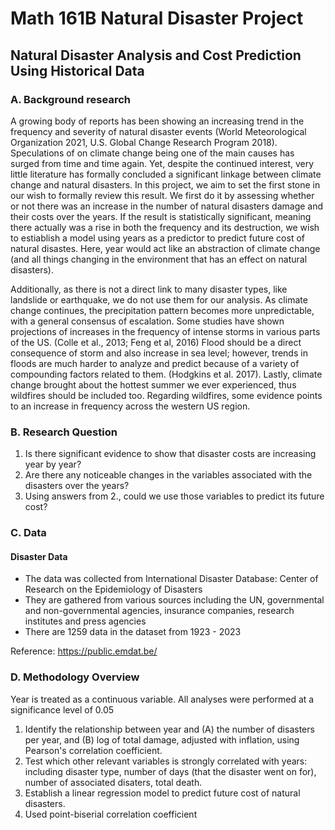# Math 161B Natural Disaster Project

## Natural Disaster Analysis and Cost Prediction Using Historical Data

### A. Background research
A growing body of reports has been showing an increasing trend in the frequency and severity of natural disaster events (World Meteorological Organization 2021, U.S. Global Change Research Program 2018). Speculations of on climate change being one of the main causes has surged from time and time again. Yet, despite the continued interest, very little literature has formally concluded a significant linkage between climate change and natural disasters. In this project, we aim to set the first stone in our wish to formally review this result. We first do it by assessing whether or not there was an increase in the number of natural disasters damage and their costs over the years. If the result is statistically significant, meaning there actually was a rise in both the frequency and its destruction,  we wish to estiablish a model using years as a predictor to predict future cost of natural disastes. Here, year would act like an abstraction of climate change (and all things changing in the environment that has an effect on natural disasters).

Additionally, as there is not a direct link to many disaster types, like landslide or earthquake, we do not use them for our analysis. As climate change continues, the precipitation pattern becomes more unpredictable, with a general consensus of escalation. Some studies have shown projections of increases in the frequency of intense storms in various parts of the US. (Colle et al., 2013; Feng et al, 2016) Flood should be a direct consequence of storm and also increase in sea level; however, trends in floods are much harder to analyze and predict because of a variety of compounding factors related to them. (Hodgkins et al. 2017). Lastly, climate change brought about the hottest summer we ever experienced, thus wildfires should be included too. Regarding wildfires, some evidence points to an increase in frequency across the western US region. 


###  B. Research Question

1. Is there significant evidence to show that disaster costs are increasing year by year?
2. Are there any noticeable changes in the variables associated with the disasters over the years?
3. Using answers from 2., could we use those variables to predict its future cost?


###  C. Data
#### Disaster Data
* The data was collected from International Disaster Database: Center of Research on the Epidemiology of Disasters
* They are gathered from various sources including the UN, governmental and non-governmental agencies, insurance companies, research institutes and press agencies
* There are 1259 data in the dataset from 1923 - 2023

Reference: https://public.emdat.be/


### D. Methodology Overview
Year is treated as a continuous variable. All analyses were performed at a significance level of 0.05
1. Identify the relationship between year and (A) the number of disasters per year, and (B) log of total damage, adjusted with inflation, using Pearson's correlation coefficient. 
2. Test which other relevant variables is strongly correlated with years: including disaster type, number of days (that the disaster went on for), number of associated disaters, total death. 
3. Establish a linear regression model to predict future cost of natural disasters.
4. Used point-biserial correlation coefficient
 












